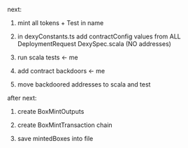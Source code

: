 next:

1. mint all tokens + Test in name
2. in dexyConstants.ts add contractConfig values from ALL DeploymentRequest DexySpec.scala (NO addresses)

3. run scala tests <- me
4. add contract backdoors <- me
5. move backdoored addresses to scala and test

after next:

1. create BoxMintOutputs
2. create BoxMintTransaction chain

3. save mintedBoxes into file
